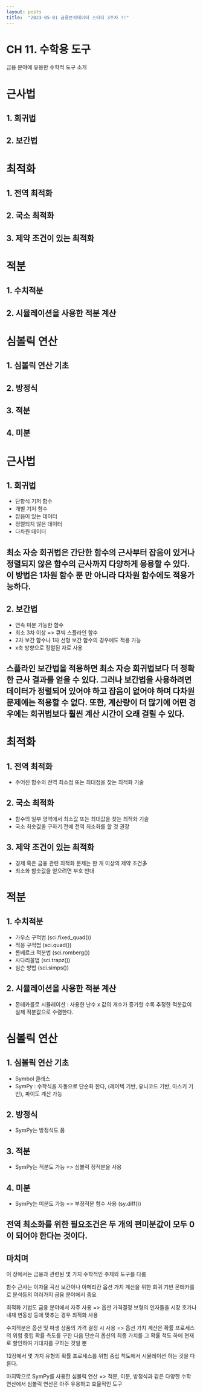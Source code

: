 ```yaml
---
layout: posts
title:  "2023-05-01 금융분석데이터 스터디 3주차 !!"
---
```


# CH 11. 수학용 도구

금융 분야에 유용한 수학적 도구 소개

# 근사법
## 1. 회귀법
## 2. 보간법

# 최적화
## 1. 전역 최적화
## 2. 국소 최적화
## 3. 제약 조건이 있는 최적화

# 적분
## 1. 수치적분
## 2. 시뮬레이션을 사용한 적분 계산

# 심볼릭 연산
## 1. 심볼릭 연산 기초
## 2. 방정식
## 3. 적분
## 4. 미분

# 근사법

## 1. 회귀법
- 단항식 기저 함수
- 개별 기저 함수
- 잡음이 있는 데이터
- 정렬되지 않은 데이터
- 다차원 데이터

## 최소 자승 회귀법은 간단한 함수의 근사부터 잡음이 있거나 정렬되지 않은 함수의 근사까지 다양하게 응용할 수 있다. 이 방법은 1차원 함수 뿐 만 아니라 다차원 함수에도 적용가능하다.

## 2. 보간법
- 연속 미분 가능한 함수
- 최소 3차 이상 => 큐빅 스플라인 함수
- 2차 보간 함수나 1차 선형 보간 함수의 경우에도 적용 가능
- x축 방향으로 정렬된 자료 사용

## 스플라인 보간법을 적용하면 최소 자승 회귀법보다 더 정확한 근사 결과를 얻을 수 있다. 그러나 보간법을 사용하려면 데이터가 정렬되어 있어야 하고 잡음이 없어야 하며 다차원 문제에는 적용할 수 없다. 또한, 계산량이 더 많기에 어떤 경우에는 회귀법보다 훨씬 계산 시간이 오래 걸릴 수 있다.

# 최적화

## 1. 전역 최적화
- 주어진 함수의 전역 최소점 또는 최대점을 찾는 최적화 기술

## 2. 국소 최적화
- 함수의 일부 영역에서 최소값 또는 최대값을 찾는 최적화 기술
- 국소 최솟값을 구하기 전에 전역 최소화를 할 것 권장

## 3. 제약 조건이 있는 최적화
- 경제 혹은 금융 관련 최적화 문제는 한 개 이상의 제약 조건多
- 최소화 함숫값을 얻으려면 부호 반대

# 적분

## 1. 수치적분
- 가우스 구적법 (sci.fixed_quad())
- 적응 구적법 (sci.quad())
- 롬베르크 적분법 (sci.romberg())
- 사다리꼴법 (sci.trapz())
- 심슨 방법 (sci.simps())

## 2. 시뮬레이션을 사용한 적분 계산
- 몬테카를로 시뮬레이션 : 사용한 난수 x 값의 개수가 증가할 수록 추정한 적분값이 실제 적분값으로 수렴한다.

# 심볼릭 연산

## 1. 심볼릭 연산 기초
- Symbol 클래스
- SymPy : 수학식을 자동으로 단순화 한다, (레이텍 기반, 유니코드 기반, 아스키 기반), 파이도 계산 가능

## 2. 방정식
- SymPy는 방정식도 품

## 3. 적분
- SymPy는 적분도 가능 => 심볼릭 정적분을 사용

## 4. 미분
- SymPy는 미분도 가능 => 부정적분 함수 사용 (sy.diff())

## 전역 최소화를 위한 필요조건은 두 개의 편미분값이 모두 0이 되어야 한다는 것이다.

## 마치며

이 장에서는 금융과 관련된 몇 가지 수학적인 주제와 도구를 다룸

함수 근사는 이자율 곡선 보간이나 아메리칸 옵션 가치 계산을 위한 회귀 기반 몬테카를로 분석등의 여러가지 금융 분야에서 중요

최적화 기법도 금융 분야에서 자주 사용 => 옵션 가격결정 보형의 인자들을 시장 호가나 내재 변동성 등에 맞추는 경우 최적화 사용

수치적분은 옵션 및 파생 상품의 가격 결정 시 사용 => 옵션 가치 계산은 확률 프로세스의 위험 중립 확률 측도를 구한 다음 단순히 옵션의 최종 가치를 그 확률 척도 하에 현재로 할인하여 기대치를 구하는 것일 뿐

12장에서 몇 가지 유형의 확률 프로세스를 위험 중립 척도에서 시뮬레이션 하는 것을 다룬다.

마지막으로 SymPy를 사용한 심볼릭 연산 => 적분, 미분, 방정식과 같은 다양한 수학 연산에서 심볼릭 연산은 아주 유용하고 효율적인 도구

